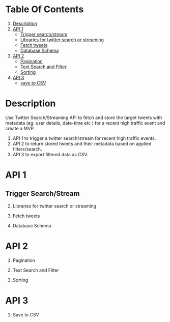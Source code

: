 
# Table Of Contents
1. [Description](#description)
2. [API 1](#api-1)
    * [Trigger search/stream](#trigger-search/stream) 
    * [Libraries for twitter search or streaming](#libraries-for-twitter-search-or-streaming)
    * [Fetch tweets](#fetch-tweets)
    * [Database Schema](#database-schema)
3. [API 2](#api-2)
    * [Pagination](#pagination)
    * [Text Search and Filter](#text-search-and-filter)
    * [Sorting](#sorting) 
4. [API 3](#api-3)
    * [save to CSV](#csv)

# Description
Use Twitter Search/Streaming API to fetch and store the target tweets with metadata (eg: user details,
date-time etc ) for a recent high traffic event and create a MVP.
1. API 1 to trigger a twitter search/stream for recent high traffic events. 
2. API 2 to return stored tweets and their metadata based on applied filters/search.
3. API 3 to export filtered data as CSV.


# API 1
  ## Trigger Search/Stream
  
  
  
  
  
  
 2. Libraries for twitter search or streaming


 3. Fetch tweets
 
 
 
 4. Database Schema
 
# API 2
  1. Pagination
  
  
  
  
  
  2. Text Search and Filter
  
  
  
  3. Sorting
# API 3
  1. Save to CSV
